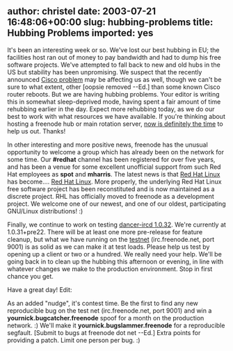 author: christel
date: 2003-07-21 16:48:06+00:00
slug: hubbing-problems
title: Hubbing Problems
imported: yes
---
It's been an interesting week or so.  We've lost our best hubbing in EU; the facilities host ran out of money to pay bandwidth and had to dump his free software projects.  We've attempted to fall back to new and old hubs in the US but stability has been unpromising. We suspect that the recently announced  [Cisco problem](http://www.cisco.com/warp/public/707/cisco-sa-20030717-blocked.shtml)  may be affecting us as well, though we can't be sure to what extent, other [oopsie removed --Ed.] than some known Cisco router reboots.  But we are having hubbing problems.  Your editor is writing this in somewhat sleep-deprived mode, having spent a fair amount of time rehubbing earlier in the day.  Expect more rehubbing today, as we do our best to work with what resources we have available.  If you're thinking about hosting a freenode hub or main rotation server,  [now is definitely the time](http://freenode.net/hosting_servers.shtml)  to help us out.  Thanks!

In other interesting and more positive news,  freenode  has the unusual opportunity to welcome a group which has already been on the network for some time. Our **#redhat** channel has been registered for over five years, and has been a venue for some excellent unofficial support from such Red Hat employees as **spot** and **mharris**.  The latest news is that  [Red Hat Linux](http://www.redhat.com/)  has become....  [Red Hat Linux](http://rhl.redhat.com/).  More properly, the underlying Red Hat Linux free software project has been reconstituted and is now maintained as a discrete project.  RHL has officially moved to freenode as a development project.  We welcome one of our newest, and one of our oldest, participating GNU/Linux distributions! :)

Finally, we continue to work on testing  [dancer-ircd 1.0.32](http://freenode.net/news-2003-05-28.shtml).  We're currently at 1.0.31+pre22.  There will be at least one more pre-release for feature cleanup, but what we have running on the  [testnet](irc://irc.freenode.net:9001)  (irc.freenode.net, port 9001) is as solid as we can make it at test loads.  Please help us test by opening up a client or two or a hundred.  We really need your help. We'll be going back in to clean up the hubbing this afternoon or evening, in line with whatever changes we make to the production environment.  Stop in first chance you get.

Have a great day!
Edit:

As an added "nudge", it's contest time. Be the first to find any new reproducible bug on the test net (irc.freenode.net, port 9001) and win a **yournick.bugcatcher.freenode** spoof for a month on the production network. :) We'll make it **yournick.bugslammer.freenode** for a reproducible segfault. [Submit to bugs at freenode dot net --Ed.] Extra points for providing a patch.  Limit one person per bug. :)
